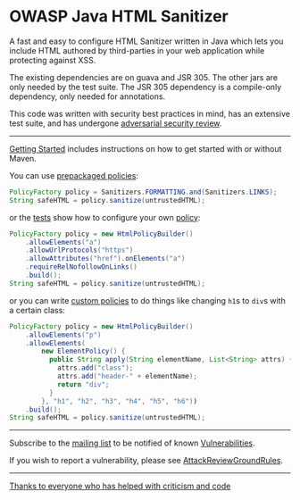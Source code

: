 # OWASP Java HTML Sanitizer

A fast and easy to configure HTML Sanitizer written in Java which lets
you include HTML authored by third-parties in your web application while
protecting against XSS.

The existing dependencies are on guava and JSR 305.  The other jars
are only needed by the test suite.  The JSR 305 dependency is a
compile-only dependency, only needed for annotations. 

This code was written with security best practices in mind, has an
extensive test suite, and has undergone
[adversarial security review](https://rawgit.com/OWASP/java-html-sanitizer/master/docs/attack_review_ground_rules.html).

----

[Getting Started](https://rawgit.com/OWASP/java-html-sanitizer/master/docs/getting_started.html)
includes instructions on how to get started with or without Maven.

You can use
[prepackaged policies](https://rawgit.com/OWASP/java-html-sanitizer/master/distrib/javadoc/org/owasp/html/Sanitizers.html):

```Java
PolicyFactory policy = Sanitizers.FORMATTING.and(Sanitizers.LINKS);
String safeHTML = policy.sanitize(untrustedHTML);
```

or the [tests](https://rawgit.com/OWASP/java-html-sanitizer/master/src/tests/org/owasp/html/HtmlPolicyBuilderTest.java)
show how to configure your own
[policy](https://rawgit.com/OWASP/java-html-sanitizer/master/distrib/javadoc/org/owasp/html/HtmlPolicyBuilder.html):

```Java
PolicyFactory policy = new HtmlPolicyBuilder()
    .allowElements("a")
    .allowUrlProtocols("https")
    .allowAttributes("href").onElements("a")
    .requireRelNofollowOnLinks()
    .build();
String safeHTML = policy.sanitize(untrustedHTML);
```

or you can write
[custom policies](https://rawgit.com/OWASP/java-html-sanitizer/master/distrib/javadoc/org/owasp/html/ElementPolicy.html)
to do things like changing `h1`s to `div`s with a certain class:

```Java
PolicyFactory policy = new HtmlPolicyBuilder()
    .allowElements("p")
    .allowElements(
        new ElementPolicy() {
          public String apply(String elementName, List<String> attrs) {
            attrs.add("class");
            attrs.add("header-" + elementName);
            return "div";
          }
        }, "h1", "h2", "h3", "h4", "h5", "h6"))
    .build();
String safeHTML = policy.sanitize(untrustedHTML);
```

----

Subscribe to the
[mailing list](http://groups.google.com/group/owasp-java-html-sanitizer-support)
to be notified of known [Vulnerabilities](https://rawgit.com/OWASP/java-html-sanitizer/master/docs/vulnerabilities.html).

If you wish to report a vulnerability, please see
[AttackReviewGroundRules](https://rawgit.com/OWASP/java-html-sanitizer/master/docs/attack_review_ground_rules.html).

----

[Thanks to everyone who has helped with criticism and code](https://rawgit.com/OWASP/java-html-sanitizer/master/docs/credits.html)
